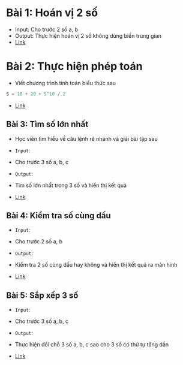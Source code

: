 # Bài 1: Hoán vị 2 số
- Input: Cho trước 2 số a, b
- Output: Thực hiện hoán vị 2 số không dùng biến trung gian
- [Link](./ex01.html)

# Bài 2: Thực hiện phép toán

- Viết chương trình tính toán biểu thức sau

```js
S = 10 + 20 + 5^10 / 2
```
- [Link](./ex02.html)
## Bài 3: Tìm số lớn nhất

- Học viên tìm hiểu về câu lệnh rẽ nhánh và giải bài tập sau

- `Input`:

- Cho trước 3 số a, b, c

- `Output`:

- Tìm số lớn nhất trong 3 số và hiển thị kết quả

- [Link](./ex03.html)
## Bài 4: Kiểm tra số cùng dấu

- `Input`:

- Cho trước 2 số a, b

- `Output`:

- Kiểm tra 2 số cùng dấu hay không và hiển thị kết quả ra màn hình

- [Link](./ex04.html)
## Bài 5: Sắp xếp 3 số
- `Input`:

- Cho trước 3 số a, b, c

- `Output`:

- Thực hiện đổi chỗ 3 số a, b, c sao cho 3 số có thứ tự tăng dần 

- [Link](./ex05.html)